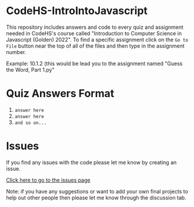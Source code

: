 # CodeHS-IntroIntoJavascript
This repository includes answers and code to every quiz and assignment needed in CodeHS's course called "Introduction to Computer Science in Javascript (Golden) 2022".
To find a specific assignment click on the `Go to File` button near the top of all of the files and then type in the assignment number.

Example: 10.1.2 (this would be lead you to the assignment named "Guess the Word, Part 1.py"

# Quiz Answers Format
1. `answer here`
2. `answer here`
3. `and so on...`

# Issues
If you find any issues with the code please let me know by creating an issue.

[Click here to go to the issues page](https://github.com/aditeyapatakoti/CodeHS-IntroIntoJavascript/issues)


Note: if you have any suggestions or want to add your own final projects to help out other people then please let me know through the discussion tab.
